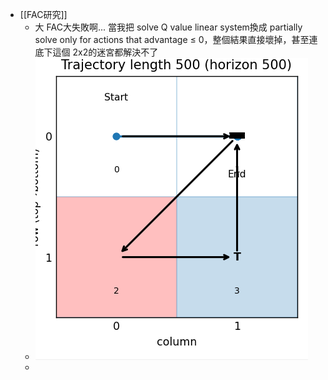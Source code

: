 - [[FAC研究]]
	- 大 FAC大失敗啊... 當我把 solve Q value linear system換成 partially solve only for actions that advantage $\leq$ 0，整個結果直接壞掉，甚至連底下這個 2x2的迷宮都解決不了
	- ![image.png](../assets/image_1756342141353_0.png)
	-